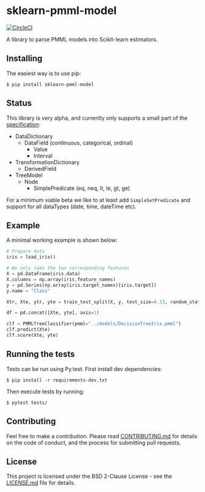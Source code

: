 # sklearn-pmml-model

[![CircleCI](https://circleci.com/gh/iamDecode/sklearn-pmml-model.svg?style=shield)](https://circleci.com/gh/iamDecode/sklearn-pmml-model)

A library to parse PMML models into Scikit-learn estimators.

## Installing

The easiest way is to use pip:

```
$ pip install sklearn-pmml-model
```

## Status
This library is very alpha, and currently only supports a small part of the [specification](http://dmg.org/pmml/v4-3/GeneralStructure.html):
- DataDictionary
  - DataField (continuous, categorical, ordinal)
    - Value
    - Interval
- TransformationDictionary
  - DerivedField
- TreeModel
  - Node
    - SimplePredicate (eq, neq, lt, le, gt, ge)
    
For a minimum viable beta we like to at least add `SimpleSetPredicate` and support for all dataTypes (date, time, dateTime etc).

## Example
A minimal working example is shown below:

```python
# Prepare data
iris = load_iris()

# We only take the two corresponding features
X = pd.DataFrame(iris.data)
X.columns = np.array(iris.feature_names)
y = pd.Series(np.array(iris.target_names)[iris.target])
y.name = "Class"

Xtr, Xte, ytr, yte = train_test_split(X, y, test_size=0.33, random_state=123)

df = pd.concat([Xte, yte], axis=1)

clf = PMMLTreeClassifier(pmml="../models/DecisionTreeIris.pmml")
clf.predict(Xte)
clf.score(Xte, yte)
```

## Running the tests

Tests can be run using Py.test. First install dev dependencies:

```
$ pip install -r requirements-dev.txt
```

Then execute tests by running:
```
$ pytest tests/
```

## Contributing

Feel free to make a contribution. Please read [CONTRIBUTING.md]() for details on the code of conduct, and the process for submitting pull requests.

## License

This project is licensed under the BSD 2-Clause License - see the [LICENSE.md](LICENSE.md) file for details.

